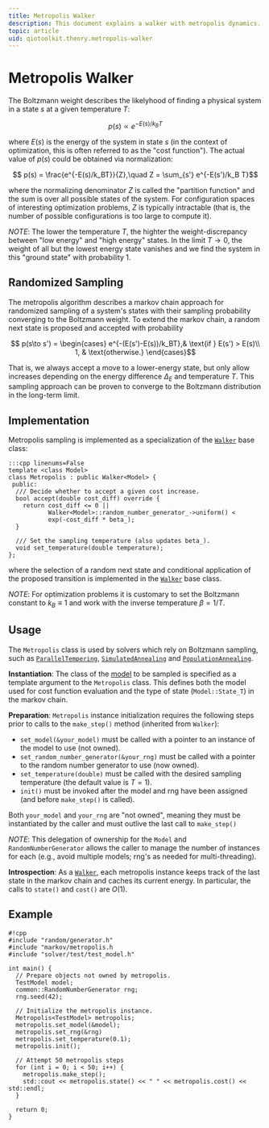 ```yaml
---
title: Metropolis Walker
description: This document explains a walker with metropolis dynamics.
topic: article
uid: qiotoolkit.theory.metropolis-walker
---
```


Metropolis Walker
=================
The Boltzmann weight describes the likelyhood of finding a physical system
in a state $`s`$ at a given temperature $`T`$:

```math
  p(s) \propto e^{-E(s)/k_B T}
```

where $`E(s)`$ is the energy of the system in state $`s`$ (in the context of
optimization, this is often referred to as the "cost function"). The actual
value of $`p(s)`$ could be obtained via normalization:

```math
  p(s) = \frac{e^{-E(s)/k_BT}}{Z},\quad Z = \sum_{s'} e^{-E(s')/k_B T}
```

where the normalizing denominator $`Z`$ is called the "partition function" and
the sum is over all possible states of the system. For configuration spaces
of interesting optimization problems, $`Z`$ is typically intractable (that is,
the number of possible configurations is too large to compute it).

*NOTE*: The lower the temperature $`T`$, the highter the weight-discrepancy
between "low energy" and "high energy" states. In the limit $`T \to 0`$, the
weight of all but the lowest energy state vanishes and we find the system in
this "ground state" with probability $`1`$.

Randomized Sampling
-------------------
The metropolis algorithm describes a markov chain approach for
randomized sampling of a system's states with their sampling probability
converging to the Boltzmann weight. To extend the markov chain, a random next
state is proposed and accepted with probability

```math
  p(s\to s') =
  \begin{cases}
    e^{-(E(s')-E(s))/k_BT},& \text{if } E(s') > E(s)\\
    1,              & \text{otherwise.}
  \end{cases}
```

That is, we always accept a move to a lower-energy state, but only allow
increases depending on the energy difference $`\Delta_E`$ and temperature
$`T`$. This sampling approach can be proven to
converge to the Boltzmann distribution in the
long-term limit.

Implementation
--------------
Metropolis sampling is implemented as a specialization of the
[`Walker`](../api/markov/walker.yml) base class:

    :::cpp linenums=False
    template <class Model>
    class Metropolis : public Walker<Model> {
     public:
      /// Decide whether to accept a given cost increase.
      bool accept(double cost_diff) override {
        return cost_diff <= 0 ||
               Walker<Model>::random_number_generator_->uniform() <
               exp(-cost_diff * beta_);
      }

      /// Set the sampling temperature (also updates beta_).
      void set_temperature(double temperature);
    };

where the selection of a random next state and conditional application
of the proposed transition is implemented in the [`Walker`](../api/markov/walker.yml)
base class.

*NOTE*: For optimization problems it is customary to set the Boltzmann
constant to $`k_B\equiv 1`$ and work with the inverse temperature
$`\beta=1/T`$.

Usage
-----
The `Metropolis` class is used by solvers which rely on Boltzmann
sampling, such as [`ParallelTempering`](../api/solver/parallel-tempering.yml),
[`SimulatedAnnealing`](../api/solver/simulated-annealing.yml) and
[`PopulationAnnealing`](../api/solver/population-annealing.yml).

**Instantiation**: The class of the [model](../api/model/index.md) to be sampled is specified
as a template argument to the `Metropolis` class. This defines both the model
used for cost function evaluation and the type of state (`Model::State_T`) in
the markov chain.

**Preparation**: `Metropolis` instance initialization requires the following
steps prior to calls to the `make_step()` method (inherited from `Walker`):

  * `set_model(&your_model)` must be called with a pointer to an instance of
    the model to use (not owned).
  * `set_random_number_generator(&your_rng)` must be called with a pointer to
    the random number generator to use (now owned).
  * `set_temperature(double)` must be called with the desired sampling
    temperature (the default value is $`T=1`$).
  * `init()` must be invoked after the model and rng have been assigned
    (and before `make_step()` is called).

Both `your_model` and `your_rng` are "not owned", meaning they must be
instantiated by the caller and must outlive the last call to `make_step()`

*NOTE*: This delegation of ownership for the `Model` and
`RandomNumberGenerator` allows the caller to manage the number of instances
for each (e.g., avoid multiple models; rng's as needed for multi-threading).

**Introspection**: As a [`Walker`](../api/markov/walker.yml), each metropolis instance keeps track of the
last state in the markov chain and caches its current energy. In particular,
the calls to `state()` and `cost()` are $`O(1)`$.

Example
-------

    #!cpp
    #include "random/generator.h"
    #include "markov/metropolis.h
    #include "solver/test/test_model.h"

    int main() {
      // Prepare objects not owned by metropolis.
      TestModel model;
      common::RandomNumberGenerator rng;
      rng.seed(42);

      // Initialize the metropolis instance.
      Metropolis<TestModel> metropolis;
      metropolis.set_model(&model);
      metropolis.set_rng(&rng)
      metropolis.set_temperature(0.1);
      metropolis.init();

      // Attempt 50 metropolis steps
      for (int i = 0; i < 50; i++) {
        metropolis.make_step();
        std::cout << metropolis.state() << " " << metropolis.cost() << std::endl;
      }

      return 0;
    }
